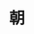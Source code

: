 ---
title: 朝
description: 早晨
kana: あさ
pronunciation: asa
tone: 平板型
type: 名词
pubDate: 2024-06-30 00:00:07
---